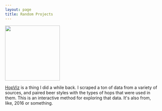 ```yaml
---
layout: page
title: Random Projects
---
```


<p>
<img src="/assets/hopviz.png" width="180" height="180">
</p>
<p><a href="/HopViz">HopViz</a> is a thing I did a while back. I scraped a ton of data from a variety of sources, and paired beer styles with the types of hops that were used in them. This is an interactive method for exploring that data. It's also from, like, 2016 or something.</p>
